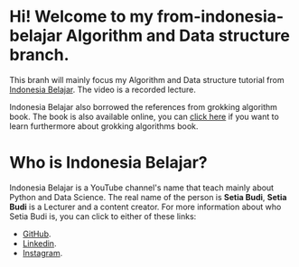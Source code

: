 # Hi! Welcome to my from-indonesia-belajar Algorithm and Data structure branch.
This branh will mainly focus my Algorithm and Data structure tutorial from [Indonesia Belajar](https://www.youtube.com/watch?v=Sa-cnoUkNbU&list=PL2O3HdJI4voEOEB5ecXtCTayzXSB8b3KZ&pp=iAQB). The video is a recorded lecture.

Indonesia Belajar also borrowed the references from grokking algorithm book. The book is also available online, you can [click here](https://www.manning.com/books/grokking-algorithms) if you want to learn furthermore about grokking algorithms book.

# Who is Indonesia Belajar?
Indonesia Belajar is a YouTube channel's name that teach mainly about Python and Data Science. The real name of the person is **Setia Budi**, **Setia Budi** is a Lecturer and a content creator. For more information about who Setia Budi is, you can click to either of these links:
- [GitHub](https://github.com/boedybios/).
- [Linkedin](https://www.linkedin.com/in/boedybios/).
- [Instagram](https://www.instagram.com/BelajarIDN/).
